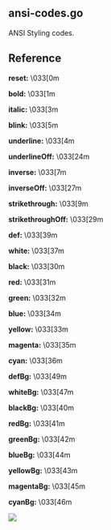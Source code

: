 ## ansi-codes.go

ANSI Styling codes.

## Reference

**reset:**  \033[0m

**bold:**  \033[1m

**italic:**  \033[3m

**blink:**  \033[5m

**underline:**  \033[4m

**underlineOff:**  \033[24m

**inverse:**  \033[7m

**inverseOff:**  \033[27m

**strikethrough:**  \033[9m

**strikethroughOff:**  \033[29m

**def:**  \033[39m

**white:**  \033[37m

**black:**  \033[30m

**red:**  \033[31m

**green:**  \033[32m

**blue:**  \033[34m

**yellow:**  \033[33m

**magenta:**  \033[35m

**cyan:**  \033[36m

**defBg:**  \033[49m

**whiteBg:**  \033[47m

**blackBg:**  \033[40m

**redBg:**  \033[41m

**greenBg:**  \033[42m

**blueBg:**  \033[44m

**yellowBg:**  \033[43m

**magentaBg:**  \033[45m

**cyanBg:**  \033[46m

![](https://dl.dropboxusercontent.com/s/r19djuexd699h44/npmel_22.jpg)
